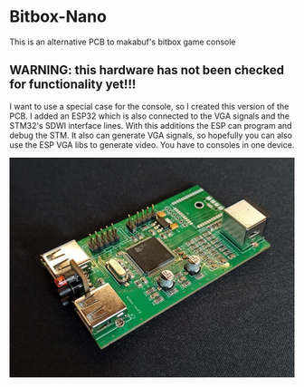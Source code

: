 # Bitbox-Nano
This is an alternative PCB to makabuf's bitbox game console

## WARNING: this hardware has not been checked for functionality yet!!!

I want to use a special case for the console, so I created this version of the PCB.
I added an ESP32 which is also connected to the VGA signals and the STM32's SDWI interface lines. 
With this additions the ESP can program and debug the STM. It also can generate VGA signals, so hopefully you can also use the ESP VGA libs to generate video. You have to consoles in one device.

![Bitbox 2c PCB](Bitbox_2c_PCB.jpg)

